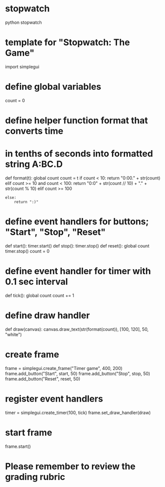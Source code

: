 # stopwatch
python stopwatch
# template for "Stopwatch: The Game"
import simplegui

# define global variables
count = 0

# define helper function format that converts time
# in tenths of seconds into formatted string A:BC.D
def format(t):
    global count
    count = t
    if count < 10:
        return "0:00." + str(count)
    elif count >= 10 and count < 100:
        return "0:0" + str(count // 10) + "." + str(count % 10)
    elif count >= 100
    
    
    else:
        return ":)"
    
# define event handlers for buttons; "Start", "Stop", "Reset"
def start():
    timer.start()
def stop():
    timer.stop()
def reset():
    global count
    timer.stop()
    count = 0

# define event handler for timer with 0.1 sec interval
def tick():
    global count 
    count += 1
    
# define draw handler
def draw(canvas):
    canvas.draw_text(str(format(count)), [100, 120], 50, "white") 
    
# create frame 
frame = simplegui.create_frame("Timer game", 400, 200)
frame.add_button("Start", start, 50)
frame.add_button("Stop", stop, 50)
frame.add_button("Reset", reset, 50)

# register event handlers
timer = simplegui.create_timer(100, tick)
frame.set_draw_handler(draw)

# start frame
frame.start()

# Please remember to review the grading rubric
